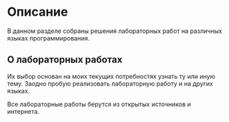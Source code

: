 # Описание

В данном разделе собраны решения лабораторных работ на различных языках программирования. 

## О лабораторных работах

Их выбор основан на моих текущих потребностях узнать ту или иную тему. Заодно пробую реализовать лабораторную работу и на других языках.

Все лабораторные работы берутся из открытых источников и интернета.